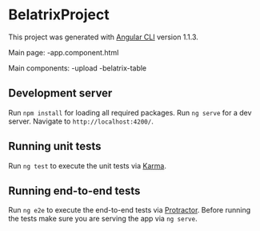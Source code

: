 # BelatrixProject

This project was generated with [Angular CLI](https://github.com/angular/angular-cli) version 1.1.3.

Main page: 
-app.component.html

Main components:
-upload
-belatrix-table

## Development server
Run `npm install` for loading all required packages.
Run `ng serve` for a dev server. Navigate to `http://localhost:4200/`. 

## Running unit tests

Run `ng test` to execute the unit tests via [Karma](https://karma-runner.github.io).

## Running end-to-end tests

Run `ng e2e` to execute the end-to-end tests via [Protractor](http://www.protractortest.org/).
Before running the tests make sure you are serving the app via `ng serve`.

